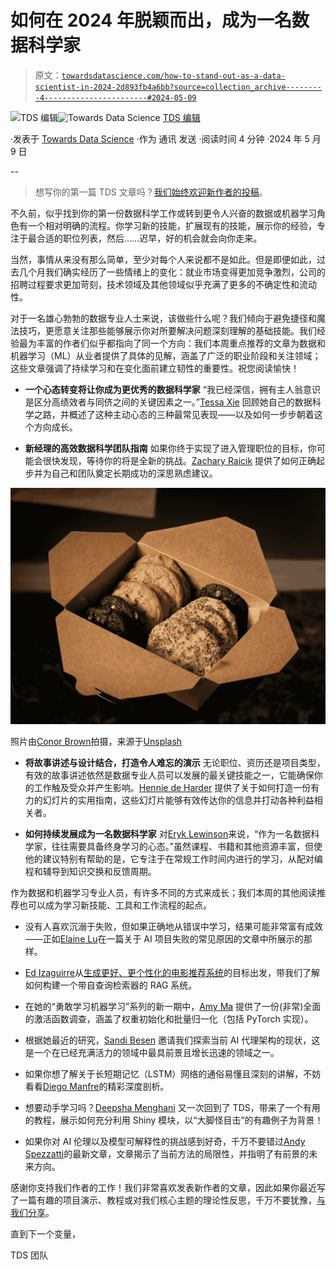 # 如何在 2024 年脱颖而出，成为一名数据科学家

> 原文：[`towardsdatascience.com/how-to-stand-out-as-a-data-scientist-in-2024-2d893fb4a6bb?source=collection_archive---------4-----------------------#2024-05-09`](https://towardsdatascience.com/how-to-stand-out-as-a-data-scientist-in-2024-2d893fb4a6bb?source=collection_archive---------4-----------------------#2024-05-09)

[](https://towardsdatascience.medium.com/?source=post_page---byline--2d893fb4a6bb--------------------------------)![TDS 编辑](https://towardsdatascience.medium.com/?source=post_page---byline--2d893fb4a6bb--------------------------------)[](https://towardsdatascience.com/?source=post_page---byline--2d893fb4a6bb--------------------------------)![Towards Data Science](https://towardsdatascience.com/?source=post_page---byline--2d893fb4a6bb--------------------------------) [TDS 编辑](https://towardsdatascience.medium.com/?source=post_page---byline--2d893fb4a6bb--------------------------------)

·发表于 [Towards Data Science](https://towardsdatascience.com/?source=post_page---byline--2d893fb4a6bb--------------------------------) ·作为 通讯 发送 ·阅读时间 4 分钟 ·2024 年 5 月 9 日

--

> 想写你的第一篇 TDS 文章吗？[我们始终欢迎新作者的投稿](http://bit.ly/write-for-tds)。

不久前，似乎找到你的第一份数据科学工作或转到更令人兴奋的数据或机器学习角色有一个相对明确的流程。你学习新的技能，扩展现有的技能，展示你的经验，专注于最合适的职位列表，然后……迟早，好的机会就会向你走来。

当然，事情从来没有那么简单，至少对每个人来说都不是如此。但是即便如此，过去几个月我们确实经历了一些情绪上的变化：就业市场变得更加竞争激烈，公司的招聘过程要求更加苛刻，技术领域及其他领域似乎充满了更多的不确定性和流动性。

对于一名雄心勃勃的数据专业人士来说，该做些什么呢？我们倾向于避免捷径和魔法技巧，更愿意关注那些能够展示你对所要解决问题深刻理解的基础技能。我们经验最为丰富的作者们似乎都指向了同一个方向：我们本周重点推荐的文章为数据和机器学习（ML）从业者提供了具体的见解，涵盖了广泛的职业阶段和关注领域；这些文章强调了持续学习和在变化面前建立韧性的重要性。祝您阅读愉快！

+   **一个心态转变将让你成为更优秀的数据科学家** “我已经深信，拥有主人翁意识是区分高绩效者与同侪之间的关键因素之一。”[Tessa Xie](https://medium.com/u/dadb1d33c05a?source=post_page---user_mention--2d893fb4a6bb--------------------------------) 回顾她自己的数据科学之路，并概述了这种主动心态的三种最常见表现——以及如何一步步朝着这个方向成长。

+   **新经理的高效数据科学团队指南** 如果你终于实现了进入管理职位的目标，你可能会很快发现，等待你的将是全新的挑战。[Zachary Raicik](https://medium.com/u/28b350f36c59?source=post_page---user_mention--2d893fb4a6bb--------------------------------) 提供了如何正确起步并为自己和团队奠定长期成功的深思熟虑建议。

![](img/4a5e4ae5a36a9867ae0886271f2cabcd.png)

照片由[Conor Brown](https://unsplash.com/@commonboxturtle?utm_source=medium&utm_medium=referral)拍摄，来源于[Unsplash](https://unsplash.com/?utm_source=medium&utm_medium=referral)

+   **将故事讲述与设计结合，打造令人难忘的演示** 无论职位、资历还是项目类型，有效的故事讲述依然是数据专业人员可以发展的最关键技能之一，它能确保你的工作触及受众并产生影响。[Hennie de Harder](https://medium.com/u/fb96be98b7b9?source=post_page---user_mention--2d893fb4a6bb--------------------------------) 提供了关于如何打造一份有力的幻灯片的实用指南，这些幻灯片能够有效传达你的信息并打动各种利益相关者。

+   **如何持续发展成为一名数据科学家** 对[Eryk Lewinson](https://medium.com/u/44bc27317e6b?source=post_page---user_mention--2d893fb4a6bb--------------------------------)来说，“作为一名数据科学家，往往需要具备终身学习的心态。”虽然课程、书籍和其他资源丰富，但使他的建议特别有帮助的是，它专注于在常规工作时间内进行的学习，从配对编程和辅导到知识交换和反馈周期。

作为数据和机器学习专业人员，有许多不同的方式来成长；我们本周的其他阅读推荐也可以成为学习新技能、工具和工作流程的起点。

+   没有人喜欢沉溺于失败，但如果正确地从错误中学习，结果可能非常富有成效——正如[Elaine Lu](https://medium.com/u/6bda956401f8?source=post_page---user_mention--2d893fb4a6bb--------------------------------)在一篇关于 AI 项目失败的常见原因的文章中所展示的那样。

+   [Ed Izaguirre](https://medium.com/u/33a47cfa4187?source=post_page---user_mention--2d893fb4a6bb--------------------------------)从[生成更好、更个性化的电影推荐系统](https://medium.com/u/33a47cfa4187?source=post_page---user_mention--2d893fb4a6bb--------------------------------)的目标出发，带我们了解如何构建一个带自查询检索器的 RAG 系统。

+   在她的“勇敢学习机器学习”系列的新一期中，[Amy Ma](https://medium.com/u/d6d8df787b?source=post_page---user_mention--2d893fb4a6bb--------------------------------) 提供了一份(非常)全面的激活函数调查，涵盖了权重初始化和批量归一化（包括 PyTorch 实现）。

+   根据她最近的研究，[Sandi Besen](https://medium.com/u/23260bfdf2e?source=post_page---user_mention--2d893fb4a6bb--------------------------------) 邀请我们探索当前 AI 代理架构的现状，这是一个在已经充满活力的领域中最具前景且增长迅速的领域之一。

+   如果你想了解关于长短期记忆（LSTM）网络的通俗易懂且深刻的讲解，不妨看看[Diego Manfre](https://medium.com/u/6e3d8f9df1a5?source=post_page---user_mention--2d893fb4a6bb--------------------------------)的精彩深度剖析。

+   想要动手学习吗？[Deepsha Menghani](https://medium.com/u/b0c00845bcfa?source=post_page---user_mention--2d893fb4a6bb--------------------------------) 又一次回到了 TDS，带来了一个有用的教程，展示如何充分利用 Shiny 模块，以“大脚怪目击”的有趣例子为背景！

+   如果你对 AI 伦理以及模型可解释性的挑战感到好奇，千万不要错过[Andy Spezzatti](https://medium.com/u/965cb05d3471?source=post_page---user_mention--2d893fb4a6bb--------------------------------)的最新文章，文章揭示了当前方法的局限性，并指明了有前景的未来方向。

感谢你支持我们作者的工作！我们非常喜欢发表新作者的文章，因此如果你最近写了一篇有趣的项目演示、教程或对我们核心主题的理论性反思，千万不要犹豫，[与我们分享](http://bit.ly/write-for-tds)。

直到下一个变量，

TDS 团队
